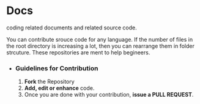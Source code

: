 # Docs
coding related documents and related source code.

You can contribute srouce code for any language.
If the number of files in the root directory is increasing a lot, then you can rearrange them in folder strcuture.
These repositories are ment to help begineers.

- ### Guidelines for Contribution
    1. **Fork** the Repository
    2. **Add, edit or enhance** code.
    3. Once you are done with your contribution, **issue a PULL REQUEST**.
